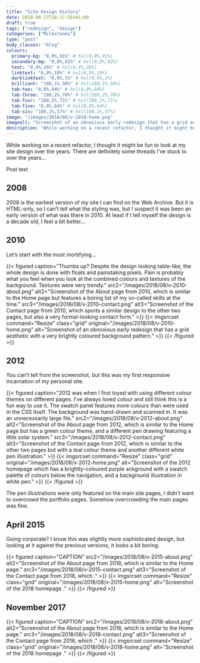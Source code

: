 ```yaml
---
title: "Site Design History"
date: 2018-08-27T16:17:55+01:00
draft: true
tags: ["redesign", "design"]
categories: ["Milestones"]
type: "post"
body_classes: "blog"
colours:
  primary-bg: "0,0%,91%" # hsl(0,0%,91%)
  secondary-bg: "0,0%,82%" # hsl(0,0%,82%)
  text: "0,4%,26%" # hsl(0,4%,26%)
  linktext: "0,0%,19%" # hsl(0,0%,19%)
  darklinktext: "0,0%,1%" # hsl(0,0%,1%)
  brilliant: "180,1%,50%" # hsl(180,1%,50%)
  tab-two: "0,0%,84%" # hsl(0,0%,84%)
  tab-three: "180,2%,78%" # hsl(180,2%,78%)
  tab-four: "180,2%,71%" # hsl(180,2%,71%)
  tab-five: "0,0%,64%" # hsl(0,0%,64%)
  tab-six: "180,1%,57%" # hsl(180,1%,57%)
image: "/images/2018/08/v-2010-home.png"
imagealt: "Screenshot of an obnoxious early redesign that has a grid aesthetic with a very brightly coloured background pattern."
description: "While working on a recent refactor, I thought it might be fun to look at my site design over the years. There are definitely some threads I’ve stuck to over the years…"
---
```


While working on a recent refactor, I thought it might be fun to look at my site design over the years. There are definitely some threads I’ve stuck to over the years…<!--more-->

Post text

## 2008

2008 is the earliest version of my site I can find on the Web Archive. But it is HTML-only, so I can’t tell what the styling was, but I suspect it was been an early version of what was there in 2010. At least if I tell myself the design is a decade old, I feel a bit better…

## 2010

Let’s start with the most mortifying…

{{< figured caption="Thumbs up? Despite the design looking table-like, the whole design is done with floats and painstaking pixels. Pain is probably what you feel when you look at the combined colours and textures of the background. Textures were very trendy." src2="/images/2018/08/v-2010-about.png" alt2="Screenshot of the About page from 2010, which is similar to the Home page but features a boring list of my so-called skills at the time." src3="/images/2018/08/v-2010-contact.png" alt3="Screenshot of the Contact page from 2010, which sports a similar design to the other two pages, but also a very formal-looking contact form." >}}
  {{< imgsrcset command="Resize" class="grid" original="/images/2018/08/v-2010-home.png" alt="Screenshot of an obnoxious early redesign that has a grid aesthetic with a very brightly coloured background pattern." >}}
{{< /figured >}}

## 2012

You can’t tell from the screenshot, but this was my first responsive incarnation of my personal site.

{{< figured caption="2012 was when I first toyed with using different colour themes on different pages. I’ve always loved colour and still think this is a fun way to use it. The swatch panel features more colours than were used in the CSS itself. The background was hand-drawn and scanned in. It was an unnecessarily large file." src2="/images/2018/08/v-2012-about.png" alt2="Screenshot of the About page from 2012, which is similar to the Home page but has a green colour theme, and a different pen drawing featuring a little solar system." src3="/images/2018/08/v-2012-contact.png" alt3="Screenshot of the Contact page from 2012, which is similar to the other two pages but with a teal colour theme and another different white pen illustration." >}}
  {{< imgsrcset command="Resize" class="grid" original="/images/2018/08/v-2012-home.png" alt="Screenshot of the 2012 homepage which has a brightly-coloured purple ackground with a swatch palette of colours below the navigation, and a background illustration in white pen." >}}
{{< /figured >}}

The pen illustrations were only featured on the main site pages, I didn’t want to overcrowd the portfolio pages. Somehow overcrowding the main pages was fine.

## April 2015

Going corporate? I know this was slightly more sophisticated design, but looking at it against the previous versions, it looks a bit boring.

{{< figured caption="CAPTION" src2="/images/2018/08/v-2015-about.png" alt2="Screenshot of the About page from 2018, which is similar to the Home page." src3="/images/2018/08/v-2015-contact.png" alt3="Screenshot of the Contact page from 2018, which ." >}}
  {{< imgsrcset command="Resize" class="grid" original="/images/2018/08/v-2015-home.png" alt="Screenshot of the 2018 homepage ." >}}
{{< /figured >}}

## November 2017

{{< figured caption="CAPTION" src2="/images/2018/08/v-2018-about.png" alt2="Screenshot of the About page from 2018, which is similar to the Home page." src3="/images/2018/08/v-2018-contact.png" alt3="Screenshot of the Contact page from 2018, which ." >}}
  {{< imgsrcset command="Resize" class="grid" original="/images/2018/08/v-2018-home.png" alt="Screenshot of the 2018 homepage ." >}}
{{< /figured >}}